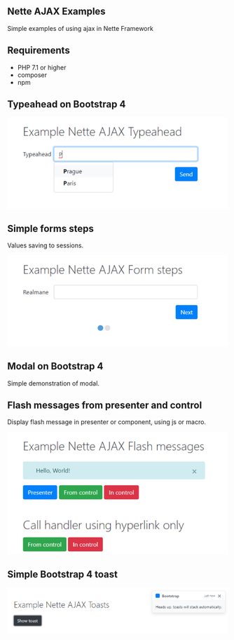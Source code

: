 ## Nette AJAX Examples
Simple examples of using ajax in Nette Framework

## Requirements
- PHP 7.1 or higher
- composer
- npm

## Typeahead on Bootstrap 4
![alt text](https://raw.githubusercontent.com/accgit/nette-ajax-examples/master/assets/img/typeahead.png)

## Simple forms steps
Values saving to sessions.

![alt text](https://raw.githubusercontent.com/accgit/nette-ajax-examples/master/assets/img/steps.png)

## Modal on Bootstrap 4
Simple demonstration of modal.

## Flash messages from presenter and control
Display flash message in presenter or component, using js or macro.

![alt text](https://raw.githubusercontent.com/accgit/nette-ajax-examples/master/assets/img/messages.png)


## Simple Bootstrap 4 toast

![alt text](https://raw.githubusercontent.com/accgit/nette-ajax-examples/master/assets/img/toast.png)
